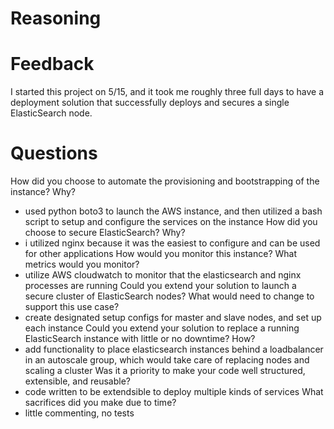 # Reasoning

# Feedback

I started this project on 5/15, and it took me roughly three full days to have a deployment solution that successfully deploys and secures a single ElasticSearch node.

# Questions

How did you choose to automate the provisioning and bootstrapping of the instance? Why?
 - used python boto3 to launch the AWS instance, and then utilized a bash script to setup and configure the services on the instance
How did you choose to secure ElasticSearch? Why?
 - i utilized nginx because it was the easiest to configure and can be used for other applications
How would you monitor this instance? What metrics would you monitor?
 - utilize AWS cloudwatch to monitor that the elasticsearch and nginx processes are running
Could you extend your solution to launch a secure cluster of ElasticSearch nodes? What would need to change to support this use case?
 - create designated setup configs for master and slave nodes, and set up each instance
Could you extend your solution to replace a running ElasticSearch instance with little or no downtime? How?
 - add functionality to place elasticsearch instances behind a loadbalancer in an autoscale group, which would take care of replacing nodes and scaling a cluster
Was it a priority to make your code well structured, extensible, and reusable?
 - code written to be extendsible to deploy multiple kinds of services
What sacrifices did you make due to time?
 - little commenting, no tests
